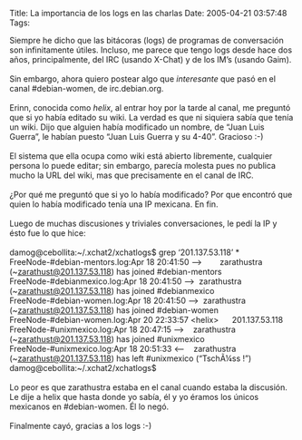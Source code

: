 Title: La importancia de los logs en las charlas
Date: 2005-04-21 03:57:48
Tags: 

Siempre he dicho que las bitácoras (logs) de programas de conversación
son infinitamente útiles. Incluso, me parece que tengo logs desde hace
dos años, principalmente, del IRC (usando X-Chat) y de los IM&#8217;s (usando
Gaim).<br/><br/>
Sin embargo, ahora quiero postear algo que <em>interesante</em> que pasó en el canal #debian-women, de irc.debian.org.<br/><br/>
Erinn, conocida como <em>helix</em>, al entrar hoy por la tarde al canal,
me preguntó que si yo había editado su wiki. La verdad es que ni
siquiera sabía que tenía un wiki. Dijo que alguien había modificado un
nombre, de &#8220;Juan Luis Guerra&#8221;, le habían puesto &#8220;Juan Luis Guerra y su
4-40&#8221;. Gracioso :-)<br/><br/>
El sistema que ella ocupa como wiki está abierto libremente, cualquier
persona lo puede editar; sin embargo, parecía molesta pues no publica
mucho la URL del wiki, mas que precisamente en el canal de IRC.<br/><br/>
¿Por qué me preguntó que si yo lo había modificado? Por que encontró
que quien lo había modificado tenía una IP mexicana. En fin.<br/><br/>
Luego de muchas discusiones y triviales conversaciones, le pedí la IP y ésto fue lo que hice:<br/><br/>
damog@cebollita:~/.xchat2/xchatlogs$ grep &#8216;201&#46;137&#46;53&#46;118&#8217; *<br/>
FreeNode-#debian-mentors.log:Apr 18&#160;20:41:50
&#8212;&gt;        zarathustra
(~zarathust@201.137.53.118) has joined #debian-mentors<br/>
FreeNode-#debianmexico.log:Apr 18&#160;20:41:50 &#8212;&gt;  zarathustra (~zarathust@201.137.53.118) has joined #debianmexico<br/>
FreeNode-#debian-women.log:Apr 18&#160;20:41:50 &#8212;&gt;  zarathustra (~zarathust@201.137.53.118) has joined #debian-women<br/>
FreeNode-#debian-women.log:Apr 20&#160;22:33:57 &lt;helix&gt;      201.137.53.118<br/>
FreeNode-#unixmexico.log:Apr 18&#160;20:47:15 &#8212;&gt;    zarathustra (~zarathust@201.137.53.118) has joined #unixmexico<br/>
FreeNode-#unixmexico.log:Apr 18&#160;20:51:33 &lt;&#8212;   
zarathustra (~zarathust@201.137.53.118) has left #unixmexico (&#8220;TschÃ¼ss
!&#8221;)<br/>
damog@cebollita:~/.xchat2/xchatlogs$<br/><br/>
Lo peor es que zarathustra estaba en el canal cuando estaba la
discusión. Le dije a helix que hasta donde yo sabía, él y yo éramos los
únicos mexicanos en #debian-women. Él lo negó.<br/><br/>
Finalmente cayó, gracias a los logs :-)<br/><br/><br/>
